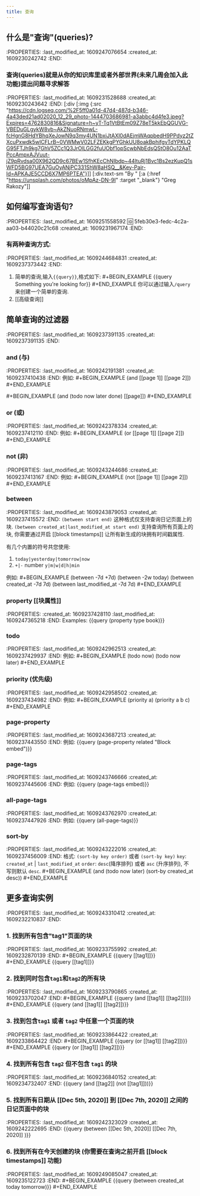 ```yaml
---
title: 查询
---
```


## **什么是"查询"(queries)?**
:PROPERTIES:
:last_modified_at: 1609247076654
:created_at: 1609230242742
:END:
### 查询(queries)就是从你的知识库里或者外部世界(未来几周会加入此功能)提出问题寻求解答
:PROPERTIES:
:last_modified_at: 1609231528688
:created_at: 1609230243642
:END:
[:div [:img {:src "https://cdn.logseq.com/%2F5ff0a01d-47d4-487d-b346-4a43ded21ad02020_12_29_photo-1444703686981-a3abbc4d4fe3.jpeg?Expires=4762830816&Signature=h~yT-Tq1VtBtEm09Z78eT5kkEbQGUVG-VBEDuGLgykW8vb~AkZNuoRNmwL-fcHgnG8HdYBhqXeJowN9q3my4UN1bxiJtAXl0dAEjmWAqpbedH9PPdyz2tZXcuPxwdk5wICFLrB~0VWMwV02LFZEKkgPYGhkUU8oakBphifgvTdYPKLQG95FTJh9kg7GhV5ZCc1Q3JrOlLGG2fuUObf1opScwbNbEdsQStO8Ou12AaTPccAmpxAJVuut-jZ9pRvdsa00X962QD9c67BEw1SfhKEcChNIbdp~44ltuRj1Bvc1Bs2ezKupQ1sWFD5BG97UEA7GuOyANjPC331ShW8aHSQ__&Key-Pair-Id=APKAJE5CCD6X7MP6PTEA"}]]
[:div.text-sm "By " [:a {:href "https://unsplash.com/photos/oMpAz-DN-9I" :target "_blank"} "Greg Rakozy"]]
## **如何编写查询语句?**
:PROPERTIES:
:last_modified_at: 1609251558592
:id: 5feb30e3-fedc-4c2a-aa03-b44020c21c68
:created_at: 1609231967174
:END:
### 有两种查询方式:
:PROPERTIES:
:last_modified_at: 1609244684831
:created_at: 1609237373442
:END:
1. 简单的查询,输入`{{query}}`,格式如下:
 #+BEGIN_EXAMPLE
 {{query Something you're looking for}}
 #+END_EXAMPLE
 你可以通过输入`/query`来创建一个简单的查询.
2. [[高级查询]]
## **简单查询的过滤器**
:PROPERTIES:
:last_modified_at: 1609237391135
:created_at: 1609237391135
:END:
### **and (与)**
:PROPERTIES:
:last_modified_at: 1609242191381
:created_at: 1609237410438
:END:
例如:
#+BEGIN_EXAMPLE
(and [[page 1]] [[page 2]])
#+END_EXAMPLE

#+BEGIN_EXAMPLE
(and (todo now later done) [[page]])
#+END_EXAMPLE
### **or (或)**
:PROPERTIES:
:last_modified_at: 1609242378334
:created_at: 1609237412110
:END:
例如:
#+BEGIN_EXAMPLE
(or [[page 1]] [[page 2]])
#+END_EXAMPLE
### **not (非)**
:PROPERTIES:
:last_modified_at: 1609243244686
:created_at: 1609237413167
:END:
例如:
#+BEGIN_EXAMPLE
(not [[page 1]] [[page 2]])
#+END_EXAMPLE
### **between**
:PROPERTIES:
:last_modified_at: 1609243879053
:created_at: 1609237415572
:END:
`(between start end)` 这种格式仅支持查询日记页面上的块.
`(between created_at|last_modified_at start end)` 支持查询所有页面上的块, 你需要通过开启 [[block timestamps]] 让所有新生成的块拥有时间戳属性.

有几个内置的符号共您使用:
 1. `today|yesterday|tomorrow|now`
 2. `+|-` number `y|m|w|d|h|min`

例如:
#+BEGIN_EXAMPLE
(between -7d +7d)
(between -2w today)
(between created_at -7d 7d)
(between last_modified_at -7d 7d)
#+END_EXAMPLE
### **property** [[块属性]]
:PROPERTIES:
:created_at: 1609237428110
:last_modified_at: 1609247365218
:END:
Examples:
{{query (property type book)}}
### **todo**
:PROPERTIES:
:last_modified_at: 1609242962513
:created_at: 1609237429937
:END:
例如:
#+BEGIN_EXAMPLE
(todo now)
(todo now later)
#+END_EXAMPLE
### **priority (优先级)**
:PROPERTIES:
:last_modified_at: 1609242958502
:created_at: 1609237434982
:END:
例如:
#+BEGIN_EXAMPLE
(priority a)
(priority a b c)
#+END_EXAMPLE
### **page-property**
:PROPERTIES:
:last_modified_at: 1609243687213
:created_at: 1609237443550
:END:
例如:
{{query (page-property related "Block embed")}}
### **page-tags**
:PROPERTIES:
:last_modified_at: 1609243746666
:created_at: 1609237445606
:END:
例如:
{{query (page-tags embed)}}
### **all-page-tags**
:PROPERTIES:
:last_modified_at: 1609243762970
:created_at: 1609237447926
:END:
例如:
{{query (all-page-tags)}}
### **sort-by**
:PROPERTIES:
:last_modified_at: 1609243222016
:created_at: 1609237456009
:END:
格式: `(sort-by key order)` 或者 `(sort-by key)`
`key`: `created_at`  | `last_modified_at`
`order`: `desc`(降序排列) 或者 `asc` (升序排列), 不写则默认 `desc`.
#+BEGIN_EXAMPLE
(and (todo now later) (sort-by created_at desc))
#+END_EXAMPLE
## **更多查询实例**
:PROPERTIES:
:last_modified_at: 1609243310412
:created_at: 1609232210837
:END:
### 1. 找到所有包含"tag1"页面的块
:PROPERTIES:
:last_modified_at: 1609233755992
:created_at: 1609232870139
:END:
#+BEGIN_EXAMPLE
{{query [[tag1]]}}
#+END_EXAMPLE
{{query [[tag1]]}}
### 2. 找到同时包含`tag1`和`tag2`的所有块
:PROPERTIES:
:last_modified_at: 1609233790865
:created_at: 1609233702047
:END:
#+BEGIN_EXAMPLE
{{query (and [[tag1]] [[tag2]])}}
#+END_EXAMPLE
{{query (and [[tag1]] [[tag2]])}}
### 3. 找到包含`tag1` 或者 `tag2` 中任意一个页面的块
:PROPERTIES:
:last_modified_at: 1609233864422
:created_at: 1609233864422
:END:
#+BEGIN_EXAMPLE
{{query (or [[tag1]] [[tag2]])}}
#+END_EXAMPLE
{{query (or [[tag1]] [[tag2]])}}
### 4. 找到所有包含 `tag2` 但不包含 `tag1` 的块
:PROPERTIES:
:last_modified_at: 1609236840152
:created_at: 1609234732407
:END:
{{query (and [[tag2]] (not [[tag1]]))}}
### 5. 找到所有日期从 [[Dec 5th, 2020]] 到 [[Dec 7th, 2020]] 之间的日记页面中的块
:PROPERTIES:
:last_modified_at: 1609242323029
:created_at: 1609242222695
:END:
{{query (between [[Dec 5th, 2020]] [[Dec 7th, 2020]] )}}
### 6. 找到所有在今天创建的块 (你需要在查询之前开启 [[block timestamps]] 功能)
:PROPERTIES:
:last_modified_at: 1609249085047
:created_at: 1609235122723
:END:
#+BEGIN_EXAMPLE
{{query (between created_at today tomorrow)}}
#+END_EXAMPLE

